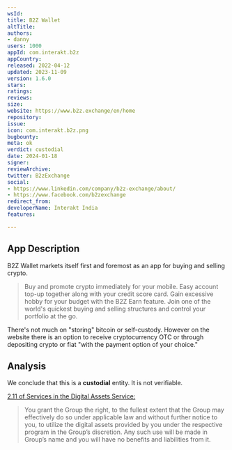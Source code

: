 ```yaml
---
wsId: 
title: B2Z Wallet
altTitle: 
authors:
- danny
users: 1000
appId: com.interakt.b2z
appCountry: 
released: 2022-04-12
updated: 2023-11-09
version: 1.6.0
stars: 
ratings: 
reviews: 
size: 
website: https://www.b2z.exchange/en/home
repository: 
issue: 
icon: com.interakt.b2z.png
bugbounty: 
meta: ok
verdict: custodial
date: 2024-01-18
signer: 
reviewArchive: 
twitter: B2zExchange
social:
- https://www.linkedin.com/company/b2z-exchange/about/
- https://www.facebook.com/b2zexchange
redirect_from: 
developerName: Interakt India
features: 

---
```


## App Description

B2Z Wallet markets itself first and foremost as an app for buying and selling crypto.

> Buy and promote crypto immediately for your mobile. Easy account top-up together along with your credit score card. Gain excessive hobby for your budget with the B2Z Earn feature. Join one of the world's quickest buying and selling structures and control your portfolio at the go.

There's not much on "storing" bitcoin or self-custody. However on the website there is an option to receive cryptocurrency OTC or through depositing crypto or fiat "with the payment option of your choice."

## Analysis

We conclude that this is a **custodial** entity. It is not verifiable.

[2.11 of Services in the Digital Assets Service:](https://www.b2z.exchange/en/digitalAssetService)

>  You grant the Group the right, to the fullest extent that the Group may effectively do so under applicable law and without further notice to you, to utilize the digital assets provided by you under the respective program in the Group’s discretion. Any such use will be made in Group’s name and you will have no benefits and liabilities from it. 